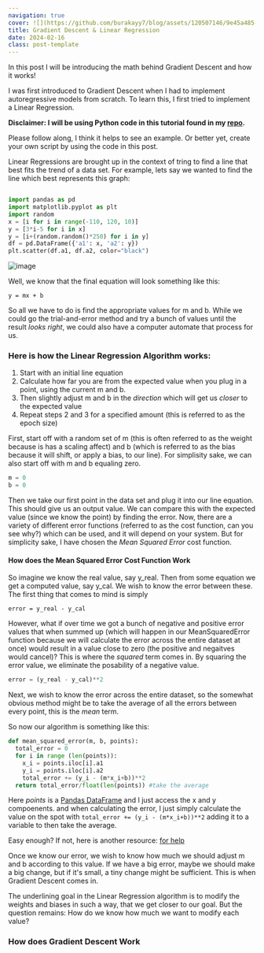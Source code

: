 ```yaml
---
navigation: true
cover: ![](https://github.com/burakayy7/blog/assets/120507146/9e45a485-6010-4d45-8113-2335d249d70f)
title: Gradient Descent & Linear Regression
date: 2024-02-16
class: post-template
---
```

In this post I will be introducing the math behind Gradient Descent and how it works!

I was first introduced to Gradient Descent when I had to implement autoregressive models from scratch. To learn this, I first tried to implement a Linear Regression. 


**Disclaimer: I will be using Python code in this tutorial found in my [repo](https://github.com/burakayy7/LinearRegression).**

Please follow along, I think it helps to see an example. Or better yet, create your own script by using the code in this post. 

Linear Regressions are brought up in the context of tring to find a line that best fits the trend of a data set.
For example, lets say we wanted to find the line which best represents this graph:

~~~python

import pandas as pd
import matplotlib.pyplot as plt
import random
x = [i for i in range(-110, 120, 10)]
y = [3*i-5 for i in x]
y = [i+(random.random()*250) for i in y]
df = pd.DataFrame({'a1': x, 'a2': y})
plt.scatter(df.a1, df.a2, color="black")
~~~
![image](https://github.com/burakayy7/blog/assets/120507146/2188ce3a-3389-4903-a13c-547e5c2bd87e)

Well, we know that the final equation will look something like this:
```
y = mx + b
```
So all we have to do is find the appropriate values for m and b. While we could go the trial-and-error method and try a bunch of values until the result _looks right_, we could also have a computer automate that process for us. 

### Here is how the Linear Regression Algorithm works:
1. Start with an initial line equation
2. Calculate how far you are from the expected value when you plug in a point, using the current m and b.
3. Then slightly adjust m and b in the _direction_ which will get us _closer_ to the expected value
4. Repeat steps 2 and 3 for a specified amount (this is referred to as the epoch size)


First, start off with a random set of m (this is often referred to as the weight because is has a scaling affect) and b (which is referred to as the bias because it will shift, or apply a bias, to our line). For simplisity sake, we can also start off with m and b equaling zero.

```python
m = 0
b = 0
```
Then we take our first point in the data set and plug it into our line equation. This should give us an output value. We can compare this with the expected value (since we know the point) by finding the error. Now, there are a variety of different error functions (referred to as the cost function, can you see why?) which can be used, and it will depend on your system. But for simplicity sake, I have chosen the _Mean Squared Error_ cost function. 

#### How does the Mean Squared Error Cost Function Work

So imagine we know the real value, say y_real. Then from some equation we get a computed value, say y_cal. We wish to know the error between these. The first thing that comes to mind is simply
```
error = y_real - y_cal
```
However, what if over time we got a bunch of negative and positive error values that when summed up (which will happen in our MeanSquaredError function because we will calculate the error across the entire dataset at once) would result in a value close to zero (the positive and negaitves would cancel)? This is where the _squared_ term comes in. By squaring the error value, we eliminate the posability of a negative value.
```python
error = (y_real - y_cal)**2
```
Next, we wish to know the error across the entire dataset, so the somewhat obvious method might be to take the average of all the errors between every point, this is the _mean_ term.

So now our algorithm is something like this:
```python
def mean_squared_error(m, b, points):
  total_error = 0
  for i in range (len(points)):
    x_i = points.iloc[i].a1
    y_i = points.iloc[i].a2
    total_error += (y_i - (m*x_i+b))**2
  return total_error/float(len(points)) #take the average
```
Here _points_ is a [Pandas DataFrame](https://pandas.pydata.org/docs/reference/api/pandas.DataFrame.html) and I just access the x and y compoenents. and when calculating the error, I just simply calculate the value on the spot with ```total_error += (y_i - (m*x_i+b))**2``` adding it to a variable to then take the average.

Easy enough? If not, here is another resource: [for help](https://statisticsbyjim.com/regression/mean-squared-error-mse/)

Once we know our error, we wish to know how much we should adjust m and b according to this value. If we have a big error, maybe we should make a big change, but if it's small, a tiny change might be sufficient. 
This is when Gradient Descent comes in.

The underlining goal in the Linear Regression algorithm is to modify the weights and biases in such a way, that we get closer to our goal. But the question remains: How do we know how much we want to modify each value? 

### How does Gradient Descent Work





